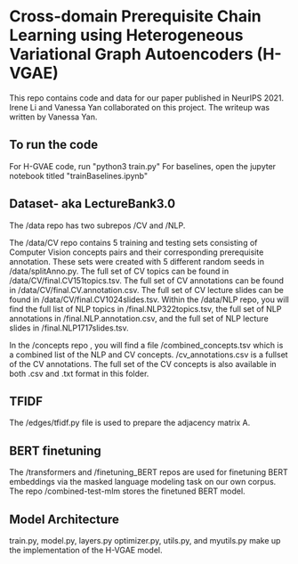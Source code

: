# Cross-domain Prerequisite Chain Learning using Heterogeneous Variational Graph Autoencoders (H-VGAE)
This repo contains code and data for our paper published in NeurIPS 2021. Irene Li and Vanessa Yan collaborated on this project. The writeup was written by Vanessa Yan.


## To run the code
For H-GVAE code, run "python3 train.py"
For baselines, open the jupyter notebook titled "trainBaselines.ipynb"

## Dataset- aka LectureBank3.0
The /data repo has two subrepos /CV and /NLP. 

The /data/CV repo contains 5 training and testing sets consisting of Computer Vision concepts pairs and their corresponding prerequisite annotation. These sets were created with 5 different random seeds in /data/splitAnno.py. The full set of CV topics can be found in /data/CV/final.CV151topics.tsv. The full set of CV annotations can be found in /data/CV/final.CV.annotation.csv. The full set of CV lecture slides can be found in /data/CV/final.CV1024slides.tsv. Within the /data/NLP repo, you will find the full list of NLP topics in /final.NLP322topics.tsv, the full set of NLP annotations in /final.NLP.annotation.csv, and the full set of NLP lecture slides in /final.NLP1717slides.tsv.

In the /concepts repo , you will find a file /combined_concepts.tsv which is a combined list of the NLP and CV concepts. /cv_annotations.csv is a fullset of the CV annotations. The full set of the CV concepts is also available in both .csv and .txt format in this folder.

## TFIDF
The /edges/tfidf.py file is used to prepare the adjacency matrix A. 

## BERT finetuning
The /transformers and /finetuning_BERT repos are used for finetuning BERT embeddings via the masked language modeling task on our own corpus. The repo /combined-test-mlm stores the finetuned BERT model.

## Model Architecture
train.py, model.py, layers.py optimizer.py, utils.py, and myutils.py make up the implementation of the H-VGAE model.


